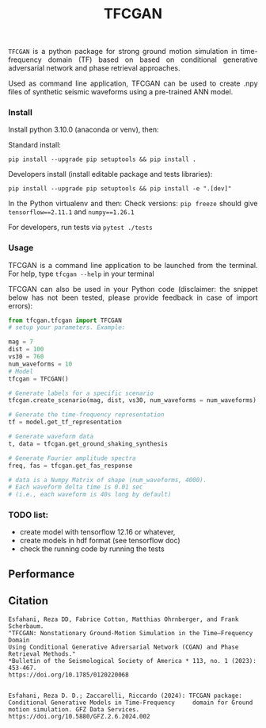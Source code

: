 <div align=justify>

<div align=center>

TFCGAN
========================


<br>

</div>

`TFCGAN` is a python package for strong ground motion simulation in time-frequency domain (TF) based on based on conditional generative adversarial network and phase retrieval approaches. 


Used as command line application, TFCGAN can be used to create .npy files
of synthetic seismic waveforms using a pre-trained ANN model.


### Install

Install python 3.10.0 (anaconda or venv), then:

Standard install:
```commandline
pip install --upgrade pip setuptools && pip install .
```

Developers install (install editable package and tests libraries):
```commandline
pip install --upgrade pip setuptools && pip install -e ".[dev]"
```

In the Python virtualenv and then:
Check versions: `pip freeze` should give `tensorflow==2.11.1` and `numpy==1.26.1`

For developers, run tests via `pytest ./tests`


### Usage

TFCGAN is a command line application to be launched from the terminal. For help, 
type `tfcgan --help` in your terminal

TFCGAN can also be used in your Python code 
(disclaimer: the snippet below has not been 
tested, please provide feedback in case of import errors):

```python
from tfcgan.tfcgan import TFCGAN
# setup your parameters. Example:

mag = 7
dist = 100
vs30 = 760
num_waveforms = 10
# Model
tfcgan = TFCGAN()

# Generate labels for a specific scenario
tfcgan.create_scenario(mag, dist, vs30, num_waveforms = num_waveforms)

# Generate the time-frequency representation
tf = model.get_tf_representation

# Generate waveform data
t, data = tfcgan.get_ground_shaking_synthesis

# Generate Fourier amplitude spectra
freq, fas = tfcgan.get_fas_response

# data is a Numpy Matrix of shape (num_waveforms, 4000). 
# Each waveform delta time is 0.01 sec 
# (i.e., each waveform is 40s long by default)
```


### TODO list:
- create model with tensorflow 12.16 or whatever,
- create models in hdf format (see tensorflow doc)
- check the running code by running the tests

<!-- 
## Model

## Data 

update require

-->

Performance
-----------


Citation
----------

</div>

    Esfahani, Reza DD, Fabrice Cotton, Matthias Ohrnberger, and Frank Scherbaum. 
    "TFCGAN: Nonstationary Ground‐Motion Simulation in the Time–Frequency Domain 
    Using Conditional Generative Adversarial Network (CGAN) and Phase Retrieval Methods." 
    *Bulletin of the Seismological Society of America * 113, no. 1 (2023): 453-467. 
    https://doi.org/10.1785/0120220068


    Esfahani, Reza D. D.; Zaccarelli, Riccardo (2024): TFCGAN package: Conditional Generative Models in Time-Frequency     domain for Ground motion simulation. GFZ Data Services. https://doi.org/10.5880/GFZ.2.6.2024.002

 




